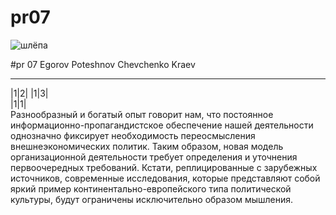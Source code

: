 
# pr07
![шлёпа](https://github.com/user-attachments/assets/e93be164-7156-4abd-8b5f-bc071c2e2899 "OwO")

#pr 07 Egorov Poteshnov Chevchenko Kraev
____
|1|2|
|1|3|       
|1|1|       
Разнообразный и богатый опыт говорит нам, что постоянное информационно-пропагандистское обеспечение нашей деятельности однозначно фиксирует необходимость переосмысления внешнеэкономических политик. Таким образом, новая модель организационной деятельности требует определения и уточнения первоочередных требований. Кстати, реплицированные с зарубежных источников, современные исследования, которые представляют собой яркий пример континентально-европейского типа политической культуры, будут ограничены исключительно образом мышления.


